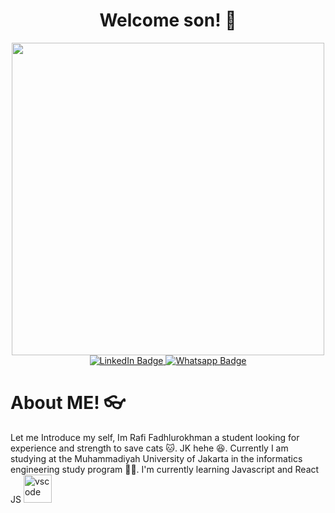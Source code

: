 
<div align="center" display="flex" flex-direction="column">
  <h1>Welcome son! 🙌</h1>
</div>


<div id="header" align="center">
  <img src="https://media.giphy.com/media/3ogwFGEHrVxusDbDjO/giphy.gif" width="500"/>
</div>

<div id="badges" align="center">
  <a href="www.linkedin.com/in/rafifadhlu">
    <img src="https://img.shields.io/badge/LinkedIn-blue?style=for-the-badge&logo=linkedin&logoColor=white" alt="LinkedIn Badge"/>
  </a>
  <a href="https://wa.me/6281292796386">
    <img src="https://img.shields.io/badge/whatsapp-green?style=for-the-badge&logo=whatsapp&logoColor=white" alt="Whatsapp Badge"/>
  </a>
</div>

<h1>About ME! 👓</h1> 
<div>
Let me Introduce my self, Im Rafi Fadhlurokhman a student looking for experience and strength to save cats 🐱. JK hehe 😆. Currently I am studying at the Muhammadiyah University of Jakarta in the informatics engineering study program 🧑‍🎓. I'm currently learning Javascript and React JS <img src="https://cdn.jsdelivr.net/gh/devicons/devicon/icons/react/react-original.svg" alt="vscode" width="45" height="45"/>
</div>
